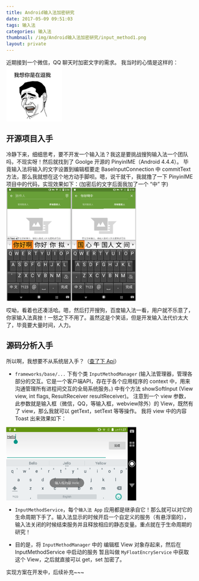 ```yaml
---
title: Android输入法加密研究
date: 2017-05-09 09:51:03
tags: 输入法
categories: 输入法
thumbnail: /img/Android输入法加密研究/input_method1.png
layout: private
---
```


近期接到一个微信，QQ 聊天时加密文字的需求。
我当时的心情是这样的：
<img src="/img/Android输入法加密研究/kidding_me.png" width = "150" alt="are you kidding me?" align=center />

## 开源项目入手
冷静下来，细细思考，要不开发一个输入法？我这是要挑战搜狗输入法一个团队吗，不现实呀！然后就找到了 Goolge 开源的 PinyinIME（Android 4.4.4）。
毕竟输入法将输入的文字设置到编辑框要走 BaseInputConnection 中 commitText 方法，那么我就想在这个地方动手脚呗。嗯，说干就干，我就撸了一下 PinyinIME 项目中的代码，实现效果如下：(加密后的文字后面我加了一个 “中” 字)
<img src="/img/Android输入法加密研究/撸了个加密.png" width = "350" alt="加密前后" align=center />

哎呦，看着也还凑活哈。嗯，然后打开搜狗，百度输入法一看，用户就不乐意了，你家输入法真挫！一怒之下不用了。虽然这是个笑话，但是开发输入法代价太大了，毕竟要大量时间，人力。

## 源码分析入手
所以啊，我想要不从系统层入手？（[查了下 Api](https://developer.android.com/reference/android/inputmethodservice/InputMethodService.html?hl=zh-cn)）
- `frameworks/base/...` 下有个类 `InputMethodManager` (输入法管理器，管理各部分的交互。它是一个客户端API，存在于各个应用程序的 context 中，用来沟通管理所有进程间交互的全局系统服务。) 中有个方法 showSoftInput (View view, int flags, ResultReceiver resultReceiver)。 注意到一个 view 参数，此参数就是输入框（微信，QQ，等输入框，webview除外）的 View，既然有了 view，那么我就可以 getText，setText 等等操作。
我将 view 中的内容 Toast 出来效果如下：
<img src="/img/Android输入法加密研究/input_method2.png" width = "350" alt="InputMethodManager中获取输入框对象，随时可以获取文本" align=center />

- `InputMethodService`，每个`输入法 App` 应用都是继承自它！那么就可以对它的生命周期下手了。输入法显示的时候开启一个自定义的服务（有悬浮窗的），输入法关闭的时候结束服务并且释放相应的静态变量。重点就在于生命周期的研究！

- 目的是，将 `InputMethodManager` 中的 编辑框 View 对象存起来，然后在 InputMethodService 中启动的服务 暂且叫做 `MyFloatEncryService` 中获取这个 View，之后就直接可以 get，set 加密了。

实现方案在开发中，后续补充~~~ 
